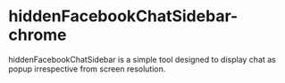 # hiddenFacebookChatSidebar-chrome
hiddenFacebookChatSidebar is a simple tool designed to display chat as popup irrespective from screen resolution.
